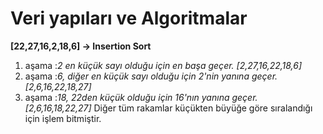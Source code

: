 # Veri yapıları ve Algoritmalar
**[22,27,16,2,18,6] -> Insertion Sort** 

1. aşama :*2 en küçük sayı olduğu için en başa geçer. [2,27,16,22,18,6]*
2. aşama :*6, diğer en küçük sayı olduğu için 2'nin yanına geçer. [2,6,16,22,18,27]*
3. aşama :*18, 22den küçük olduğu için 16'nın yanına geçer.  [2,6,16,18,22,27]*
Diğer tüm rakamlar küçükten büyüğe göre sıralandığı için işlem bitmiştir.
